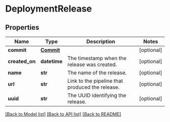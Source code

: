 # DeploymentRelease

## Properties
Name | Type | Description | Notes
------------ | ------------- | ------------- | -------------
**commit** | [**Commit**](Commit.md) |  | [optional] 
**created_on** | **datetime** | The timestamp when the release was created. | [optional] 
**name** | **str** | The name of the release. | [optional] 
**url** | **str** | Link to the pipeline that produced the release. | [optional] 
**uuid** | **str** | The UUID identifying the release. | [optional] 

[[Back to Model list]](../README.md#documentation-for-models) [[Back to API list]](../README.md#documentation-for-api-endpoints) [[Back to README]](../README.md)


